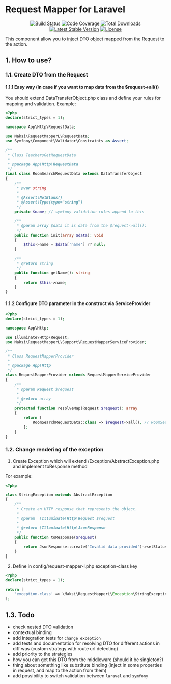 # Request Mapper for Laravel

<p align="center">
<a href="https://travis-ci.org/TBlindaruk/laravel-request-mapper"><img src="https://travis-ci.org/TBlindaruk/laravel-request-mapper.svg?branch=master" alt="Build Status"></a>
<a href="https://codecov.io/gh/TBlindaruk/laravel-request-mapper/branch/master"><img src="https://codecov.io/gh/TBlindaruk/laravel-request-mapper/branch/master/graph/badge.svg" alt="Code Coverage"></a>
<a href="https://packagist.org/packages/maksi/laravel-request-mapper"><img src="https://poser.pugx.org/maksi/laravel-request-mapper/d/total.svg" alt="Total Downloads"></a>
<a href="https://packagist.org/packages/maksi/laravel-request-mapper"><img src="https://poser.pugx.org/maksi/laravel-request-mapper/v/stable.svg" alt="Latest Stable Version"></a>
<a href="https://packagist.org/packages/maksi/laravel-request-mapper"><img src="https://poser.pugx.org/maksi/laravel-request-mapper/license.svg" alt="License"></a>
</p>

This component allow you to inject DTO object mapped from the Request to the action.

## 1. How to use?

### 1.1. Create DTO from the Request

#### 1.1.1 Easy way (in case if you want to map data from the $request->all())
You should extend DataTransferObject.php class and define your rules for mapping and validation. Example:

```PHP
<?php
declare(strict_types = 1);

namespace App\Http\RequestData;

use Maksi\RequestMapperL\RequestData;
use Symfony\Component\Validator\Constraints as Assert;

/**
 * Class TeachersGetRequestData
 *
 * @package App\Http\RequestData
 */
final class RoomSearchRequestData extends DataTransferObject
{
    /**
     * @var string
     *
     * @Assert\NotBlank() 
     * @Assert\Type(type="string")
     */
    private $name; // symfony validation rules append to this

    /**
     * @param array $data it is data from the $request->all();
     */
    public function init(array $data): void
    {
        $this->name = $data['name'] ?? null;
    }

    /**
     * @return string
     */
    public function getName(): string
    {
        return $this->name;
    }
}
```

#### 1.1.2 Configure DTO parameter in the construct via ServiceProvider

```PHP
<?php
declare(strict_types = 1);

namespace App\Http;

use Illuminate\Http\Request;
use Maksi\RequestMapperL\Support\RequestMapperServiceProvider;

/**
 * Class RequestMapperProvider
 *
 * @package App\Http
 */
class RequestMapperProvider extends RequestMapperServiceProvider
{
    /**
     * @param Request $request
     *
     * @return array
     */
    protected function resolveMap(Request $request): array
    {
        return [
            RoomSearchRequestData::class => $request->all(), // RoomSearchRequestData DTO class
        ];
    }
}

```


### 1.2. Change rendering of the exception

1. Create Exception which will extend /Exception/AbstractException.php and implement toResponse method

For example:

```PHP
<?php

class StringException extends AbstractException
{
    /**
     * Create an HTTP response that represents the object.
     *
     * @param  \Illuminate\Http\Request $request
     *
     * @return \Illuminate\Http\JsonResponse
     */
    public function toResponse($request)
    {
        return JsonResponse::create('Invalid data provided')->setStatusCode(Response::HTTP_UNPROCESSABLE_ENTITY);
    }
}
```

2. Define in config/request-mapper-l.php exception-class key

```PHP
<?php
declare(strict_types = 1);

return [
    'exception-class' => \Maksi\RequestMapperL\Exception\StringException::class,
];

```

## 1.3. Todo
- check nested DTO validation
- contextual binding
- add integration tests for `change exception`
- add tests and documentation for resolving DTO for different actions in diff was (custom strategy with route url detecting)
- add priority to the strategies
- how you can get this DTO from the middleware (should it be singleton?)
- thing about something like substitute binding (inject in some properties in request, and map to the action from them)
- add possibility to switch validation between `laravel` and `symfony`  
